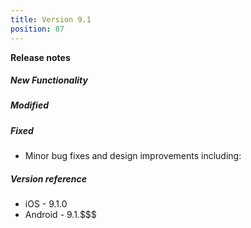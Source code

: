 ```yaml
---
title: Version 9.1
position: 87
---
```


**Release notes**  

##### New Functionality
  
  
##### Modified


##### Fixed
* Minor bug fixes and design improvements including:
    
    
##### Version reference 
* iOS - 9.1.0
* Android - 9.1.$$$